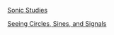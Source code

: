 [Sonic Studies](http://sonicstudies.org/)

[Seeing Circles, Sines, and Signals](http://jackschaedler.github.io/circles-sines-signals/)

